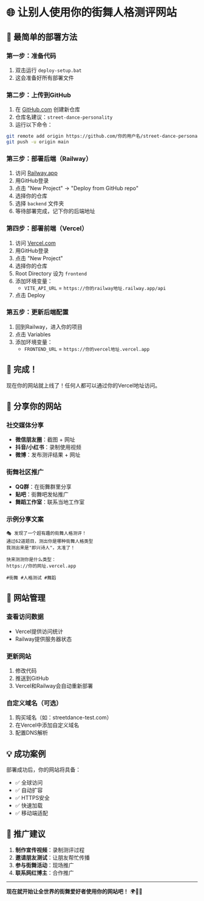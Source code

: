 # 🌐 让别人使用你的街舞人格测评网站

## 🚀 最简单的部署方法

### 第一步：准备代码
1. 双击运行 `deploy-setup.bat`
2. 这会准备好所有部署文件

### 第二步：上传到GitHub
1. 在 [GitHub.com](https://github.com) 创建新仓库
2. 仓库名建议：`street-dance-personality`
3. 运行以下命令：
```bash
git remote add origin https://github.com/你的用户名/street-dance-personality.git
git push -u origin main
```

### 第三步：部署后端（Railway）
1. 访问 [Railway.app](https://railway.app)
2. 用GitHub登录
3. 点击 "New Project" → "Deploy from GitHub repo"
4. 选择你的仓库
5. 选择 `backend` 文件夹
6. 等待部署完成，记下你的后端地址

### 第四步：部署前端（Vercel）
1. 访问 [Vercel.com](https://vercel.com)
2. 用GitHub登录
3. 点击 "New Project"
4. 选择你的仓库
5. Root Directory 设为 `frontend`
6. 添加环境变量：
   - `VITE_API_URL` = `https://你的railway地址.railway.app/api`
7. 点击 Deploy

### 第五步：更新后端配置
1. 回到Railway，进入你的项目
2. 点击 Variables
3. 添加环境变量：
   - `FRONTEND_URL` = `https://你的vercel地址.vercel.app`

## 🎉 完成！

现在你的网站就上线了！任何人都可以通过你的Vercel地址访问。

## 📱 分享你的网站

### 社交媒体分享
- **微信朋友圈**：截图 + 网址
- **抖音/小红书**：录制使用视频
- **微博**：发布测评结果 + 网址

### 街舞社区推广
- **QQ群**：在街舞群里分享
- **贴吧**：街舞吧发帖推广
- **舞蹈工作室**：联系当地工作室

### 示例分享文案
```
🎭 发现了一个超有趣的街舞人格测评！
通过62道题目，测出你是哪种街舞人格类型
我测出来是"即兴诗人"，太准了！

快来测测你是什么类型：
https://你的网址.vercel.app

#街舞 #人格测试 #舞蹈
```

## 🔧 网站管理

### 查看访问数据
- Vercel提供访问统计
- Railway提供服务器状态

### 更新网站
1. 修改代码
2. 推送到GitHub
3. Vercel和Railway会自动重新部署

### 自定义域名（可选）
1. 购买域名（如：streetdance-test.com）
2. 在Vercel中添加自定义域名
3. 配置DNS解析

## 💡 成功案例

部署成功后，你的网站将具备：
- ✅ 全球访问
- ✅ 自动扩容
- ✅ HTTPS安全
- ✅ 快速加载
- ✅ 移动端适配

## 🎯 推广建议

1. **制作宣传视频**：录制测评过程
2. **邀请朋友测试**：让朋友帮忙传播
3. **参与街舞活动**：现场推广
4. **联系网红博主**：合作推广

---

**现在就开始让全世界的街舞爱好者使用你的网站吧！** 🌍🕺💃